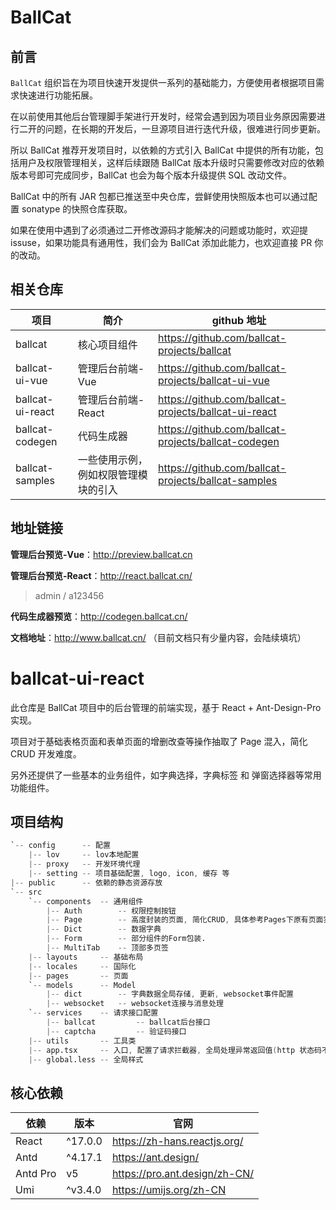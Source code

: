 # BallCat

## 前言

`BallCat` 组织旨在为项目快速开发提供一系列的基础能力，方便使用者根据项目需求快速进行功能拓展。

在以前使用其他后台管理脚手架进行开发时，经常会遇到因为项目业务原因需要进行二开的问题，在长期的开发后，一旦源项目进行迭代升级，很难进行同步更新。

所以 BallCat 推荐开发项目时，以依赖的方式引入 BallCat 中提供的所有功能，包括用户及权限管理相关，这样后续跟随 BallCat 版本升级时只需要修改对应的依赖版本号即可完成同步，BallCat 也会为每个版本升级提供 SQL 改动文件。

BallCat 中的所有 JAR 包都已推送至中央仓库，尝鲜使用快照版本也可以通过配置 sonatype 的快照仓库获取。

如果在使用中遇到了必须通过二开修改源码才能解决的问题或功能时，欢迎提 issuse，如果功能具有通用性，我们会为 BallCat 添加此能力，也欢迎直接 PR 你的改动。

## 相关仓库

| 项目 | 简介 | github 地址 |
| --- | --- | --- |
| ballcat | 核心项目组件 | https://github.com/ballcat-projects/ballcat |
| ballcat-ui-vue | 管理后台前端-Vue | https://github.com/ballcat-projects/ballcat-ui-vue |
| ballcat-ui-react | 管理后台前端-React | https://github.com/ballcat-projects/ballcat-ui-react |
| ballcat-codegen | 代码生成器 | https://github.com/ballcat-projects/ballcat-codegen |
| ballcat-samples | 一些使用示例，例如权限管理模块的引入 | https://github.com/ballcat-projects/ballcat-samples |

## 地址链接

**管理后台预览-Vue**：http://preview.ballcat.cn

**管理后台预览-React**：http://react.ballcat.cn/

> admin / a123456

**代码生成器预览**：http://codegen.ballcat.cn/

**文档地址**：http://www.ballcat.cn/ （目前文档只有少量内容，会陆续填坑）

# ballcat-ui-react

此仓库是 BallCat 项目中的后台管理的前端实现，基于 React + Ant-Design-Pro 实现。

项目对于基础表格页面和表单页面的增删改查等操作抽取了 Page 混入，简化 CRUD 开发难度。

另外还提供了一些基本的业务组件，如字典选择，字典标签 和 弹窗选择器等常用功能组件。

## 项目结构

```s
`-- config      -- 配置
    |-- lov     -- lov本地配置
    |-- proxy   -- 开发环境代理
    |-- setting -- 项目基础配置, logo, icon, 缓存 等
|-- public      -- 依赖的静态资源存放
`-- src
    `-- components  -- 通用组件
        |-- Auth        -- 权限控制按钮
        |-- Page        -- 高度封装的页面, 简化CRUD, 具体参考Pages下原有页面实现
        |-- Dict        -- 数据字典
        |-- Form        -- 部分组件的Form包装.
        |-- MultiTab    -- 顶部多页签
    |-- layouts     -- 基础布局
    |-- locales     -- 国际化
    |-- pages       -- 页面
    `-- models      -- Model
        |-- dict        -- 字典数据全局存储, 更新, websocket事件配置
        |-- websocket   -- websocket连接与消息处理
    `-- services    -- 请求接口配置
        |-- ballcat         -- ballcat后台接口
        |-- captcha         -- 验证码接口
    |-- utils       -- 工具类
    |-- app.tsx     -- 入口, 配置了请求拦截器, 全局处理异常返回值(http 状态码不是200 以及 code 不是200)
    |-- global.less -- 全局样式
```

## 核心依赖

| 依赖     | 版本    | 官网                          |
| -------- | ------- | ----------------------------- |
| React    | ^17.0.0 | https://zh-hans.reactjs.org/  |
| Antd     | ^4.17.1 | https://ant.design/           |
| Antd Pro | v5      | https://pro.ant.design/zh-CN/ |
| Umi      | ^v3.4.0 | https://umijs.org/zh-CN       |
